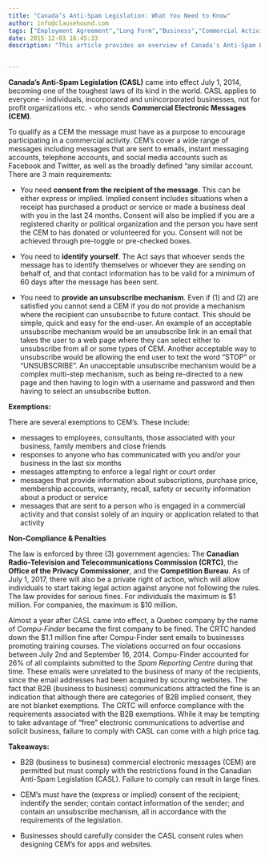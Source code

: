 ```yaml
---
title: "Canada’s Anti-Spam Legislation: What You Need to Know"
author: info@clausehound.com
tags: ["Employment Agreement","Long Form","Business","Commercial Activities"]
date: 2015-12-03 16:45:33
description: "This article provides an overview of Canada's Anti-Spam Legislation." 


---
```


**Canada’s Anti-Spam Legislation (CASL)** came into effect July 1, 2014, becoming one of the toughest laws of its kind in the world. CASL applies to everyone - individuals, incorporated and unincorporated businesses, not for profit organizations etc. - who sends **Commercial Electronic Messages (CEM)**. 

To qualify as a CEM the message must have as a purpose to encourage participating in a commercial activity. CEM’s cover a wide range of messages including messages that are sent to emails, instant messaging accounts, telephone accounts, and social media accounts such as Facebook and Twitter, as well as the broadly defined “any similar account. There are 3 main requirements:

- You need **consent from the recipient of the message**. This can be either express or implied. Implied consent includes situations when a receipt has purchased a product or service or made a business deal with you in the last 24 months. Consent will also be implied if you are a registered charity or political organization and the person you have sent the CEM to has donated or volunteered for you. Consent will not be achieved through pre-toggle or pre-checked boxes.

- You need to **identify yourself**. The Act says that whoever sends the message has to identify themselves or whoever they are sending on behalf of, and that contact information has to be valid for a minimum of 60 days after the message has been sent.

- You need to **provide an unsubscribe mechanism**. Even if (1) and (2) are satisfied you cannot send a CEM if you do not provide a mechanism where the recipient can unsubscribe to future contact. This should be simple, quick and easy for the end-user. An example of an acceptable unsubscribe mechanism would be an unsubscribe link in an email that takes the user to a web page where they can select either to unsubscribe from all or some types of CEM. Another acceptable way to unsubscribe would be allowing the end user to text the word “STOP” or “UNSUBSCRIBE”. An unacceptable unsubscribe mechanism would be a complex multi-step mechanism, such as being re-directed to a new page and then having to login with a username and password and then having to select an unsubscribe button. 

 

**Exemptions:** 

There are several exemptions to CEM’s. These include:
- messages to employees, consultants, those associated with your business, family members and close friends
- responses to anyone who has communicated with you and/or your business in the last six months
- messages attempting to enforce a legal right or court order
- messages that provide information about subscriptions, purchase price, membership accounts, warranty, recall, safety or security information about a product or service
- messages that are sent to a person who is engaged in a commercial activity and that consist solely of an inquiry or application related to that activity

 

**Non-Compliance & Penalties**

The law is enforced by three (3) government agencies: The **Canadian Radio-Television and Telecommunications Commission (CRTC)**, the **Office of the Privacy Commissioner**, and the **Competition Bureau**. As of July 1, 2017, there will also be a private right of action, which will allow individuals to start taking legal action against anyone not following the rules.  The law provides for serious fines. For individuals the maximum is $1 million. For companies, the maximum is $10 million. 

Almost a year after CASL came into effect, a Quebec company by the name of *Compu-Finder* became the first company to be fined. The CRTC handed down the $1.1 million fine after Compu-Finder sent emails to businesses promoting training courses. The violations occurred on four occasions between July 2nd and September 16, 2014. Compu-Finder accounted for 26% of all complaints submitted to the *Spam Reporting Centre* during that time. These emails were unrelated to the business of many of the recipients, since the email addresses had been acquired by scouring websites. The fact that B2B (business to business) communications attracted the fine is an indication that although there are categories of B2B implied consent, they are not blanket exemptions. The CRTC will enforce compliance with the requirements associated with the B2B exemptions. While it may be tempting to take advantage of “free” electronic communications to advertise and solicit business, failure to comply with CASL can come with a high price tag. 

 

**Takeaways:**
- B2B (business to business) commercial electronic messages (CEM) are permitted but must comply with the restrictions found in the Canadian Anti-Spam Legislation (CASL). Failure to comply can result in large fines.

- CEM’s must have the (express or implied) consent of the recipient; indentify the sender; contain contact information of the sender; and contain an unsubscribe mechanism, all in accordance with the requirements of the legislation.

- Businesses should carefully consider the CASL consent rules when designing CEM’s for apps and websites.
